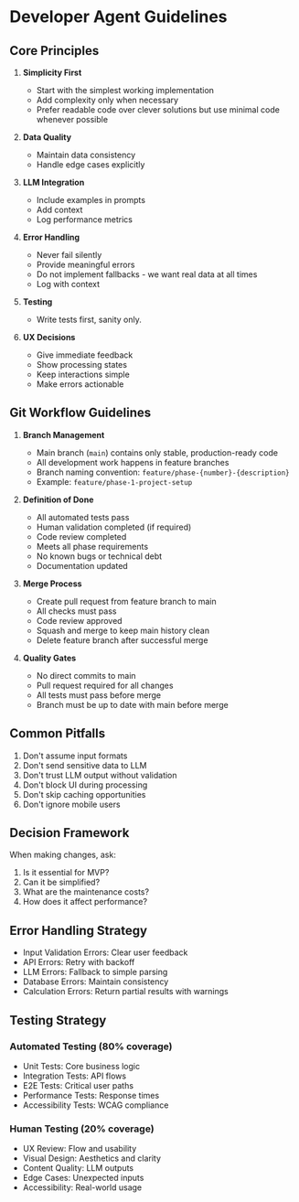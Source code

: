 # Developer Agent Guidelines

## Core Principles
1. **Simplicity First**
   - Start with the simplest working implementation
   - Add complexity only when necessary
   - Prefer readable code over clever solutions but use minimal code whenever possible

2. **Data Quality**
   - Maintain data consistency
   - Handle edge cases explicitly

3. **LLM Integration**
   - Include examples in prompts
   - Add context
   - Log performance metrics

4. **Error Handling**
   - Never fail silently
   - Provide meaningful errors
   - Do not implement fallbacks - we want real data at all times
   - Log with context

5. **Testing**
   - Write tests first, sanity only.

6. **UX Decisions**
   - Give immediate feedback
   - Show processing states
   - Keep interactions simple
   - Make errors actionable

## Git Workflow Guidelines
1. **Branch Management**
   - Main branch (`main`) contains only stable, production-ready code
   - All development work happens in feature branches
   - Branch naming convention: `feature/phase-{number}-{description}`
   - Example: `feature/phase-1-project-setup`

2. **Definition of Done**
   - All automated tests pass
   - Human validation completed (if required)
   - Code review completed
   - Meets all phase requirements
   - No known bugs or technical debt
   - Documentation updated

3. **Merge Process**
   - Create pull request from feature branch to main
   - All checks must pass
   - Code review approved
   - Squash and merge to keep main history clean
   - Delete feature branch after successful merge

4. **Quality Gates**
   - No direct commits to main
   - Pull request required for all changes
   - All tests must pass before merge
   - Branch must be up to date with main before merge

## Common Pitfalls
1. Don't assume input formats
2. Don't send sensitive data to LLM
3. Don't trust LLM output without validation
4. Don't block UI during processing
5. Don't skip caching opportunities
6. Don't ignore mobile users

## Decision Framework
When making changes, ask:
1. Is it essential for MVP?
2. Can it be simplified?
3. What are the maintenance costs?
4. How does it affect performance?

## Error Handling Strategy
- Input Validation Errors: Clear user feedback
- API Errors: Retry with backoff
- LLM Errors: Fallback to simple parsing
- Database Errors: Maintain consistency
- Calculation Errors: Return partial results with warnings

## Testing Strategy
### Automated Testing (80% coverage)
- Unit Tests: Core business logic
- Integration Tests: API flows
- E2E Tests: Critical user paths
- Performance Tests: Response times
- Accessibility Tests: WCAG compliance

### Human Testing (20% coverage)
- UX Review: Flow and usability
- Visual Design: Aesthetics and clarity
- Content Quality: LLM outputs
- Edge Cases: Unexpected inputs
- Accessibility: Real-world usage 